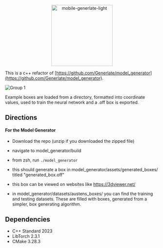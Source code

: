 <p align="center">
  <img width="200" alt="mobile-generlate-light" src="https://github.com/user-attachments/assets/814bb0d3-0e8d-4b6a-a3f3-df6808fab766" />
</p>

This is a c++ refactor of [https://github.com/Generlate/model_generator](https://github.com/Generlate/model_generator).

![Group 1](https://github.com/Generlate/model_generator/assets/85384584/f0b014db-4579-4f15-97f4-4950ee23289b)

Example boxes are loaded from a directory, formatted into coordinate values, used to train the neural network and a .off box is exported.

## Directions

#### For the Model Generator

-   Download the repo (unzip if you downloaded the zipped file)
-   navigate to model_generator/build
-   from zsh, run `./model_generator`
-   this should generate a box in model_generator/assets/generated_boxes/ titled "generated_box.off"
-   this box can be viewed on websites like https://3dviewer.net/

-   in model_generator/datasets/austens_boxes/ you can find the training and testing datasets. These are filled with boxes, generated from a simpler, box generating algorithm.

## Dependencies

-   C++ Standard 2023
-   LibTorch 2.3.1
-   CMake 3.28.3
